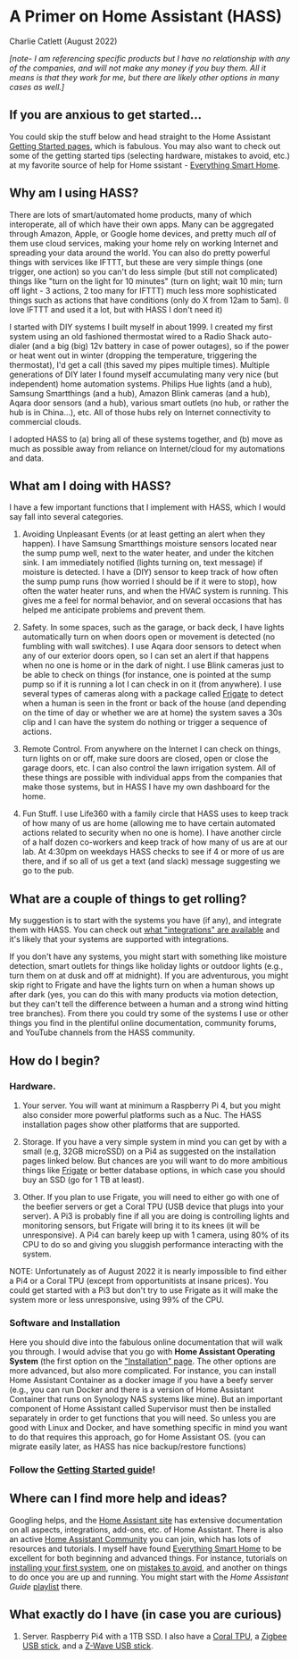 # A Primer on Home Assistant (HASS)
Charlie Catlett (August 2022)

*[note- I am referencing specific products but I have no relationship with any of the companies, and will not make any money if you buy them.  All it means is that they work for me, but there are likely other options in many cases as well.]*

## If you are anxious to get started...

You could skip the stuff below and head straight to the Home Assistant [Getting Started pages](https://www.home-assistant.io/getting-started/), which is fabulous.  You may also want to check out some of the getting started tips (selecting hardware, mistakes to avoid, etc.) at my favorite source of help for Home ssistant - [Everything Smart Home](https://www.youtube.com/c/EverythingSmartHome).

## Why am I using HASS?

There are lots of smart/automated home products, many of which interoperate, all of which have their own apps. Many can be aggregated through Amazon, Apple, or Google home devices, and pretty much *all* of them use cloud services, making your home rely on working Internet and spreading your data around the world.  You can also do pretty powerful things with services like IFTTT, but these are very simple things (one trigger, one action) so you can't do less simple (but still not complicated) things like "turn on the light for 10 minutes" (turn on light; wait 10 min; turn off light - 3 actions, 2 too many for IFTTT) much less more sophisticated things such as actions that have conditions (only do X from 12am to 5am). (I love IFTTT and used it a lot, but with HASS I don't need it)

I started with DIY systems I built myself in about 1999. I created my first system using an old fashioned thermostat wired to a Radio Shack auto-dialer (and a big (big) 12v battery in case of power outages), so if the power or heat went out in winter (dropping the temperature, triggering the thermostat), I'd get a call (this saved my pipes multiple times).  Multiple generations of DIY later I found myself accumulating many very nice (but independent) home automation systems.  Philips Hue lights (and a hub), Samsung Smartthings (and a hub), Amazon Blink cameras (and a hub), Aqara door sensors (and a hub), various smart outlets (no hub, or rather the hub is in China...), etc.  All of those hubs rely on Internet connectivity to commercial clouds. 

I adopted HASS to (a) bring all of these systems together, and (b) move as much as possible away from reliance on Internet/cloud for my automations and data.

## What am I doing with HASS?

I have a few important functions that I implement with HASS, which I would say fall into several categories.

1. Avoiding Unpleasant Events (or at least getting an alert when they happen).  I have Samsung Smartthings moisture sensors located near the sump pump well, next to the water heater, and under the kitchen sink.  I am immediately notified (lights turning on, text message) if moisture is detected.  I have a (DIY) sensor to keep track of how often the sump pump runs (how worried I should be if it were to stop), how often the water heater runs, and when the HVAC system is running.  This gives me a feel for normal behavior, and on several occasions that has helped me anticipate problems and prevent them.

2. Safety.  In some spaces, such as the garage, or back deck, I have lights automatically turn on when doors open or movement is detected (no fumbling with wall switches).  I use Aqara door sensors to detect when any of our exterior doors open, so I can set an alert if that happens when no one is home or in the dark of night.  I use Blink cameras just to be able to check on things (for instance, one is pointed at the sump pump so if it is running a lot I can check in on it (from anywhere).  I use several types of cameras along with a package called [Frigate](https://docs.frigate.video/) to detect when a human is seen in the front or back of the house (and depending on the time of day or whether we are at home) the system saves a 30s clip and I can have the system do nothing or trigger a sequence of actions.  

3. Remote Control.  From anywhere on the Internet I can check on things, turn lights on or off, make sure doors are closed, open or close the garage doors, etc. I can also control the lawn irrigation system.  All of these things are possible with individual apps from the companies that make those systems, but in HASS I have my own dashboard for the home.

4. Fun Stuff.  I use Life360 with a family circle that HASS uses to keep track of how many of us are home (allowing me to have certain automated actions related to security when no one is home).  I have another circle of a half dozen co-workers and keep track of how many of us are at our lab.  At 4:30pm on weekdays HASS checks to see if 4 or more of us are there, and if so all of us get a text (and slack) message suggesting we go to the pub.

## What are a couple of things to get rolling?

My suggestion is to start with the systems you have (if any), and integrate them with HASS.  You can check out [what "integrations" are available](https://www.home-assistant.io/integrations/) and it's likely that your systems are supported with integrations.

If you don't have any systems, you might start with something like moisture detection, smart outlets for things like holiday lights or outdoor lights (e.g., turn them on at dusk and off at midnight).  If you are adventurous, you might skip right to Frigate and have the lights turn on when a human shows up after dark (yes, you can do this with many products via motion detection, but they can't tell the difference between a human and a strong wind hitting tree branches).  From there you could try some of the systems I use or other things you find in the plentiful online documentation, community forums, and YouTube channels from the HASS community.

## How do I begin?

### Hardware.

1. Your server.  You will want at minimum a Raspberry Pi 4, but you might also consider more powerful platforms such as a Nuc. The HASS installation pages show other platforms that are supported.

2. Storage.  If you have a very simple system in mind you can get by with a small (e.g, 32GB microSSD) on a Pi4 as suggested on the installation pages linked below.  But chances are you will want to do more ambitious things like [Frigate](https://docs.frigate.video/) or better database options, in which case you should buy an SSD (go for 1 TB at least).

3. Other.  If you plan to use Frigate, you will need to either go with one of the beefier servers or get a Coral TPU (USB device that plugs into your server).  A Pi3 is probably fine if all you are doing is controlling lights and monitoring sensors, but Frigate will bring it to its knees (it will be unresponsive).  A Pi4 can barely keep up with 1 camera, using 80% of its CPU to do so and giving you sluggish performance interacting with the system.

NOTE: Unfortunately as of August 2022 it is nearly impossible to find either a Pi4 or a Coral TPU (except from opportunitists at insane prices). You could get started with a Pi3 but don't try to use Frigate as it will make the system more or less unresponsive, using 99% of the CPU.

### Software and Installation

Here you should dive into the fabulous online documentation that will walk you through.  I would advise that you go with **Home Assistant Operating System** (the first option on the ["Installation" page](https://www.home-assistant.io/installation/).  The other options are more advanced, but also more complicated.  For instance, you can install Home Assistant Container as a docker image if you have a beefy server (e.g., you can run Docker and there is a version of Home Assistant Container that runs on Synology NAS systems like mine). But an important component of Home Assistant called Supervisor must then be installed separately in order to get functions that you will need.  So unless you are good with Linux and Docker, and have something specific in mind you want to do that requires this approach, go for Home Assistant OS.  (you can migrate easily later, as HASS has nice backup/restore functions)

### Follow the **[Getting Started guide](https://www.home-assistant.io/getting-started/)**!


## Where can I find more help and ideas?

Googling helps, and the [Home Assistant site](https://www.home-assistant.io/) has extensive documentation on all aspects, integrations, add-ons, etc. of Home Assistant.  There is also an active [Home Assistant Community](https://www.home-assistant.io/getting-started/join-the-community/) you can join, which has lots of resources and tutorials.  I myself have found [Everything Smart Home](https://www.youtube.com/c/EverythingSmartHome) to be excellent for both beginning and advanced things.  For instance, tutorials on [installing your first system](https://www.youtube.com/watch?v=SHg6fa0x7OA), one on [mistakes to avoid](https://www.youtube.com/watch?v=i1083cCR2CI), and another on things to do once you are up and running. You might start with the *Home Assistant Guide* [playlist](https://www.youtube.com/c/EverythingSmartHome/playlists) there.

## What exactly do I have (in case you are curious)

1. Server.  Raspberry Pi4 with a 1TB SSD. I also have a [Coral TPU](https://coral.ai/products/accelerator), a [Zigbee USB stick](https://www.amazon.com/dresden-elektronik-ConBee-Universal-Gateway/dp/B07PZ7ZHG5), and a [Z-Wave USB stick](https://www.amazon.com/Z-Wave-Stick-Assistant-HomeSeer-Software/dp/B07GNZ56BK/ref=sr_1_4?crid=2DD46HYRSA669&keywords=z-wave&qid=1660804098&s=electronics&sprefix=z-wave%2Celectronics%2C55&sr=1-4).
